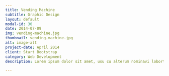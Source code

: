 ```yaml
---
title: Vending Machine
subtitle: Graphic Design
layout: default
modal-id: 30
date: 2014-07-09
img: vending-machine.jpg
thumbnail: vending-machine.jpg
alt: image-alt
project-date: April 2014
client: Start Bootstrap
category: Web Development
description: Lorem ipsum dolor sit amet, usu cu alterum nominavi lobortis. At duo novum diceret. Tantas apeirian vix et, usu sanctus postulant inciderint ut, populo diceret necessitatibus in vim. Cu eum dicam feugiat noluisse.

---
```

